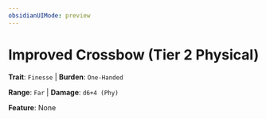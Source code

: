 ```yaml
---
obsidianUIMode: preview
---
```

# Improved Crossbow (Tier 2 Physical)

**Trait**: `Finesse` | **Burden**: `One-Handed`

**Range**: `Far` | **Damage**: `d6+4 (Phy)`

**Feature**: None